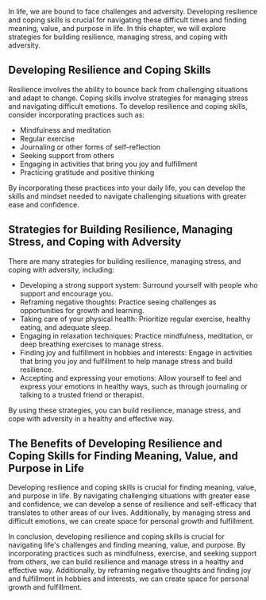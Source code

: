 
In life, we are bound to face challenges and adversity. Developing resilience and coping skills is crucial for navigating these difficult times and finding meaning, value, and purpose in life. In this chapter, we will explore strategies for building resilience, managing stress, and coping with adversity.

Developing Resilience and Coping Skills
---------------------------------------

Resilience involves the ability to bounce back from challenging situations and adapt to change. Coping skills involve strategies for managing stress and navigating difficult emotions. To develop resilience and coping skills, consider incorporating practices such as:

* Mindfulness and meditation
* Regular exercise
* Journaling or other forms of self-reflection
* Seeking support from others
* Engaging in activities that bring you joy and fulfillment
* Practicing gratitude and positive thinking

By incorporating these practices into your daily life, you can develop the skills and mindset needed to navigate challenging situations with greater ease and confidence.

Strategies for Building Resilience, Managing Stress, and Coping with Adversity
------------------------------------------------------------------------------

There are many strategies for building resilience, managing stress, and coping with adversity, including:

* Developing a strong support system: Surround yourself with people who support and encourage you.
* Reframing negative thoughts: Practice seeing challenges as opportunities for growth and learning.
* Taking care of your physical health: Prioritize regular exercise, healthy eating, and adequate sleep.
* Engaging in relaxation techniques: Practice mindfulness, meditation, or deep breathing exercises to manage stress.
* Finding joy and fulfillment in hobbies and interests: Engage in activities that bring you joy and fulfillment to help manage stress and build resilience.
* Accepting and expressing your emotions: Allow yourself to feel and express your emotions in healthy ways, such as through journaling or talking to a trusted friend or therapist.

By using these strategies, you can build resilience, manage stress, and cope with adversity in a healthy and effective way.

The Benefits of Developing Resilience and Coping Skills for Finding Meaning, Value, and Purpose in Life
-------------------------------------------------------------------------------------------------------

Developing resilience and coping skills is crucial for finding meaning, value, and purpose in life. By navigating challenging situations with greater ease and confidence, we can develop a sense of resilience and self-efficacy that translates to other areas of our lives. Additionally, by managing stress and difficult emotions, we can create space for personal growth and fulfillment.

In conclusion, developing resilience and coping skills is crucial for navigating life's challenges and finding meaning, value, and purpose. By incorporating practices such as mindfulness, exercise, and seeking support from others, we can build resilience and manage stress in a healthy and effective way. Additionally, by reframing negative thoughts and finding joy and fulfillment in hobbies and interests, we can create space for personal growth and fulfillment.
